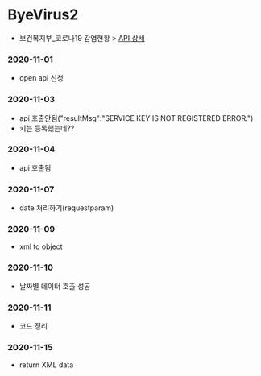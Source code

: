 # ByeVirus2
- 보건복지부_코로나19 감염현황 > [API 상세](https://www.data.go.kr/data/15043376/openapi.do)

### 2020-11-01
- open api 신청

### 2020-11-03
- api 호출안됨("resultMsg":"SERVICE KEY IS NOT REGISTERED ERROR.")
- 키는 등록했는데??

### 2020-11-04
- api 호출됨

### 2020-11-07
- date 처리하기(requestparam)

### 2020-11-09
- xml to object

### 2020-11-10
- 날짜별 데이터 호출 성공

### 2020-11-11
- 코드 정리

### 2020-11-15
- return XML data